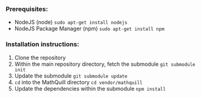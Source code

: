 ### Prerequisites:

* NodeJS (node)
    `sudo apt-get install nodejs`
* NodeJS Package Manager (npm)
    `sudo apt-get install npm`

### Installation instructions:

1. Clone the repository
2. Within the main repository directory, fetch the submodule
    `git submodule init`
3. Update the submodule
    `git submodule update`
4. `cd` into the MathQuill directory
    `cd vendor/mathquill`
5. Update the dependencies within the submodule
    `npm install`
